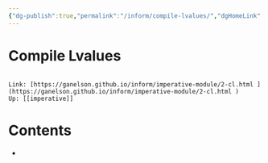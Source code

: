 ```yaml
---
{"dg-publish":true,"permalink":"/inform/compile-lvalues/","dgHomeLink":true,"dgPassFrontmatter":false}
---
```


# Compile Lvalues
```ad-info

Link: [https://ganelson.github.io/inform/imperative-module/2-cl.html ](https://ganelson.github.io/inform/imperative-module/2-cl.html )
Up: [[imperative]]
```

# Contents
- 